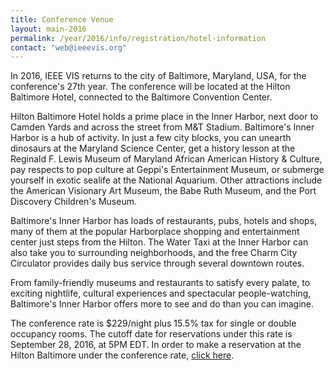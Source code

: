 ```yaml
---
title: Conference Venue
layout: main-2016
permalink: /year/2016/info/registration/hotel-information
contact: "web@ieeevis.org"
---
```


In 2016, IEEE VIS returns to the city of Baltimore, Maryland, USA, for
the conference's 27th year. The conference will be located at the
Hilton Baltimore Hotel, connected to the Baltimore Convention Center.

Hilton Baltimore Hotel holds a prime place in the Inner Harbor, next door
to Camden Yards and across the street from M&T Stadium.  Baltimore's Inner
Harbor is a hub of activity. In just a few city blocks, you can unearth
dinosaurs at the Maryland Science Center, get a history lesson at the
Reginald F. Lewis Museum of Maryland African American History & Culture, pay
respects to pop culture at Geppi's Entertainment Museum, or submerge
yourself in exotic sealife at the National Aquarium. Other attractions
include the American Visionary Art Museum, the Babe Ruth Museum, and the
Port Discovery Children's Museum.

Baltimore's Inner Harbor has loads of restaurants, pubs, hotels and shops,
many of them at the popular Harborplace shopping and entertainment center
just steps from the Hilton.  The Water Taxi at the Inner Harbor can also
take you to surrounding neighborhoods, and the free Charm City Circulator
provides daily bus service through several downtown routes.

From family-friendly museums and restaurants to satisfy every palate, to
exciting nightlife, cultural experiences and spectacular people-watching,
Baltimore's Inner Harbor offers more to see and do than you can
imagine.

The conference rate is $229/night plus 15.5% tax for single or double
occupancy rooms. The cutoff date for reservations under this rate is
September 28, 2016, at 5PM EDT. In order to make a reservation at the
Hilton Baltimore under the conference rate,
[click here](https://resweb.passkey.com/Resweb.do?mode=welcome_gi_new&groupID=64766701).
